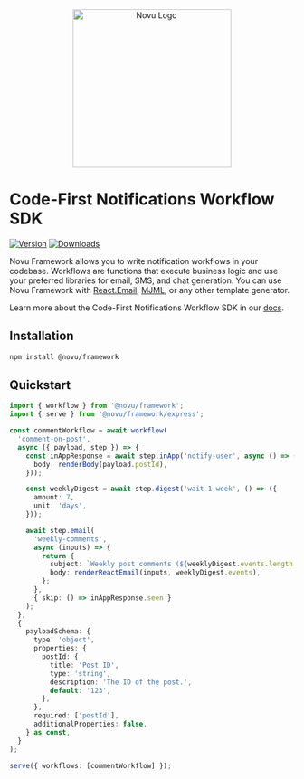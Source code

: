 <div align="center">
  <a href="https://novu.co?utm_source=github" target="_blank">
  <picture>
    <source media="(prefers-color-scheme: dark)" srcset="https://user-images.githubusercontent.com/2233092/213641039-220ac15f-f367-4d13-9eaf-56e79433b8c1.png">
    <img alt="Novu Logo" src="https://user-images.githubusercontent.com/2233092/213641043-3bbb3f21-3c53-4e67-afe5-755aeb222159.png" width="280"/>
  </picture>
  </a>
</div>

# Code-First Notifications Workflow SDK

[![Version](https://img.shields.io/npm/v/@novu/framework.svg)](https://www.npmjs.org/package/@novu/framework)
[![Downloads](https://img.shields.io/npm/dm/@novu/framework.svg)](https://www.npmjs.com/package/@novu/framework)

Novu Framework allows you to write notification workflows in your codebase. Workflows are functions that execute business logic and use your preferred libraries for email, SMS, and chat generation. You can use Novu Framework with [React.Email](https://react.email/), [MJML](https://mjml.io/), or any other template generator.

Learn more about the Code-First Notifications Workflow SDK in our [docs](https://docs.novu.co/framework/quickstart).

## Installation

```bash
npm install @novu/framework
```

## Quickstart

```typescript
import { workflow } from '@novu/framework';
import { serve } from '@novu/framework/express';

const commentWorkflow = await workflow(
  'comment-on-post',
  async ({ payload, step }) => {
    const inAppResponse = await step.inApp('notify-user', async () => ({
      body: renderBody(payload.postId),
    }));

    const weeklyDigest = await step.digest('wait-1-week', () => ({
      amount: 7,
      unit: 'days',
    }));

    await step.email(
      'weekly-comments',
      async (inputs) => {
        return {
          subject: `Weekly post comments (${weeklyDigest.events.length + 1})`,
          body: renderReactEmail(inputs, weeklyDigest.events),
        };
      },
      { skip: () => inAppResponse.seen }
    );
  },
  {
    payloadSchema: {
      type: 'object',
      properties: {
        postId: {
          title: 'Post ID',
          type: 'string',
          description: 'The ID of the post.',
          default: '123',
        },
      },
      required: ['postId'],
      additionalProperties: false,
    } as const,
  }
);

serve({ workflows: [commentWorkflow] });
```
